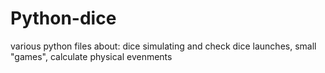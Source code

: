 # Python-dice
various python files about: 
dice simulating and check dice launches, small "games", calculate physical evenments
